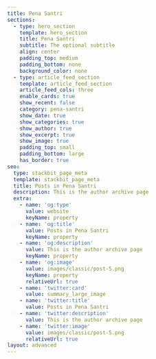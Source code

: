 ```yaml
---
title: Pena Santri
sections:
  - type: hero_section
    template: hero_section
    title: Pena Santri
    subtitle: The optional subtitle
    align: center
    padding_top: medium
    padding_bottom: none
    background_color: none
  - type: article_feed_section
    template: article_feed_section
    article_feed_cols: three
    enable_cards: true
    show_recent: false
    category: pena-santri
    show_date: true
    show_categories: true
    show_author: true
    show_excerpt: true
    show_image: true
    padding_top: small
    padding_bottom: large
    has_border: true
seo:
  type: stackbit_page_meta
  template: stackbit_page_meta
  title: Posts in Pena Santri
  description: This is the author archive page
  extra:
    - name: 'og:type'
      value: website
      keyName: property
    - name: 'og:title'
      value: Posts in Pena Santri
      keyName: property
    - name: 'og:description'
      value: This is the author archive page
      keyName: property
    - name: 'og:image'
      value: images/classic/post-5.png
      keyName: property
      relativeUrl: true
    - name: 'twitter:card'
      value: summary_large_image
    - name: 'twitter:title'
      value: Posts in Pena Santri
    - name: 'twitter:description'
      value: This is the author archive page
    - name: 'twitter:image'
      value: images/classic/post-5.png
      relativeUrl: true
layout: advanced
---
```

